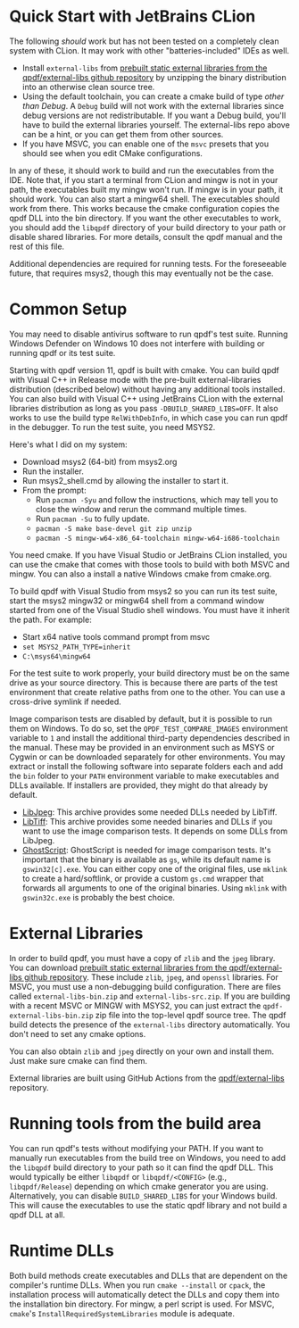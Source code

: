Quick Start with JetBrains CLion
================================

The following *should* work but has not been tested on a completely clean system with CLion. It may
work with other "batteries-included" IDEs as well.

* Install `external-libs` from [prebuilt static external libraries from the qpdf/external-libs
  github repository](https://github.com/qpdf/external-libs/releases) by unzipping the binary
  distribution into an otherwise clean source tree.
* Using the default toolchain, you can create a cmake build of type *other than Debug*. A `Debug`
  build will not work with the external libraries since debug versions are not redistributable. If
  you want a Debug build, you'll have to build the external libraries yourself. The external-libs
  repo above can be a hint, or you can get them from other sources.
* If you have MSVC, you can enable one of the `msvc` presets that you should see when you edit CMake
  configurations.

In any of these, it should work to build and run the executables from the IDE. Note that, if you
start a terminal from CLion and mingw is not in your path, the executables built my mingw won't run.
If mingw is in your path, it should work. You can also start a mingw64 shell. The executables should
work from there. This works because the cmake configuration copies the qpdf DLL into the bin
directory. If you want the other executables to work, you should add the `libqpdf` directory of your
build directory to your path or disable shared libraries. For more details, consult the qpdf manual
and the rest of this file.

Additional dependencies are required for running tests. For the foreseeable future, that requires
msys2, though this may eventually not be the case.

Common Setup
============

You may need to disable antivirus software to run qpdf's test suite. Running Windows Defender on Windows 10 does not interfere with building or running qpdf or its test suite.

Starting with qpdf version 11, qpdf is built with cmake. You can build qpdf with Visual C++ in Release mode with the pre-built external-libraries distribution (described below) without having any additional tools installed. You can also build with Visual C++ using JetBrains CLion with the external libraries distribution as long as you pass `-DBUILD_SHARED_LIBS=OFF`. It also works to use the build type `RelWithDebInfo`, in which case you can run qpdf in the debugger. To run the test suite, you need MSYS2.

Here's what I did on my system:

* Download msys2 (64-bit) from msys2.org
* Run the installer.
* Run msys2_shell.cmd by allowing the installer to start it.
* From the prompt:
  * Run `pacman -Syu` and follow the instructions, which may tell you
    to close the window and rerun the command multiple times.
  * Run `pacman -Su` to fully update.
  * `pacman -S make base-devel git zip unzip`
  * `pacman -S mingw-w64-x86_64-toolchain mingw-w64-i686-toolchain`

You need cmake. If you have Visual Studio or JetBrains CLion installed, you can use the cmake that comes with those tools to build with both MSVC and mingw. You can also a install a native Windows cmake from cmake.org.

To build qpdf with Visual Studio from msys2 so you can run its test suite, start the msys2 mingw32 or mingw64 shell from a command window started from one of the Visual Studio shell windows. You must have it inherit the path. For example:

* Start x64 native tools command prompt from msvc
* `set MSYS2_PATH_TYPE=inherit`
* `C:\msys64\mingw64`

For the test suite to work properly, your build directory must be on the same drive as your source directory. This is because there are parts of the test environment that create relative paths from one to the other. You can use a cross-drive symlink if needed.

Image comparison tests are disabled by default, but it is possible to run them on Windows. To do so, set the `QPDF_TEST_COMPARE_IMAGES` environment variable to `1` and install the additional third-party dependencies described in the manual. These may be provided in an environment such as MSYS or Cygwin or can be downloaded separately for other environments. You may extract or install the following software into separate folders each and add the `bin` folder to your `PATH` environment variable to make executables and DLLs available. If installers are provided, they might do that already by default.

* [LibJpeg](http://gnuwin32.sourceforge.net/packages/jpeg.htm): This archive provides some needed DLLs needed by LibTiff.
* [LibTiff](http://gnuwin32.sourceforge.net/packages/tiff.htm): This archive provides some needed binaries and DLLs if you want to use the image comparison tests. It depends on some DLLs from LibJpeg.
* [GhostScript](http://www.ghostscript.com/download/gsdnld.html): GhostScript is needed for image comparison tests. It's important that the binary is available as `gs`, while its default name is `gswin32[c].exe`. You can either copy one of the original files, use `mklink` to create a hard/softlink, or provide a custom `gs.cmd` wrapper that forwards all arguments to one of the original binaries. Using `mklink` with `gswin32c.exe` is probably the best choice.

# External Libraries

In order to build qpdf, you must have a copy of `zlib` and the `jpeg` library. You can download [prebuilt static external libraries from the qpdf/external-libs github repository](https://github.com/qpdf/external-libs/releases). These include `zlib`, `jpeg`, and `openssl` libraries. For MSVC, you must use a non-debugging build configuration. There are files called `external-libs-bin.zip` and `external-libs-src.zip`. If you are building with a recent MSVC or MINGW with MSYS2, you can just extract the `qpdf-external-libs-bin.zip` zip file into the top-level qpdf source tree. The qpdf build detects the presence of the `external-libs` directory automatically. You don't need to set any cmake options.

You can also obtain `zlib` and `jpeg` directly on your own and install them. Just make sure cmake can find them.

External libraries are built using GitHub Actions from the [qpdf/external-libs](https://github.com/qpdf/external-libs) repository.

# Running tools from the build area

You can run qpdf's tests without modifying your PATH. If you want to manually run executables from the build tree on Windows, you need to add the `libqpdf` build directory to your path so it can find the qpdf DLL. This would typically be either `libqpdf` or `libqpdf/<CONFIG>` (e.g., `libqpdf/Release`) depending on which cmake generator you are using. Alternatively, you can disable `BUILD_SHARED_LIBS` for your Windows build. This will cause the executables to use the static qpdf library and not build a qpdf DLL at all.

# Runtime DLLs

Both build methods create executables and DLLs that are dependent on the compiler's runtime DLLs.  When you run `cmake --install` or `cpack`, the installation process will automatically detect the DLLs and copy them into the installation bin directory. For mingw, a perl script is used. For MSVC, `cmake`'s `InstallRequiredSystemLibraries` module is adequate.
